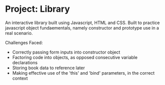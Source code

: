 # Project: Library
An interactive library built using Javascript, HTML and CSS.
Built to practice javascript object fundaementals, namely constructor and prototype use in a real scenario.

Challenges Faced:
- Correctly passing form inputs into constructor object
- Factoring code into objects, as opposed consecutive variable declarations
- Storing book data to reference later
- Making effective use of the 'this' and 'bind' parameters, in the correct context
